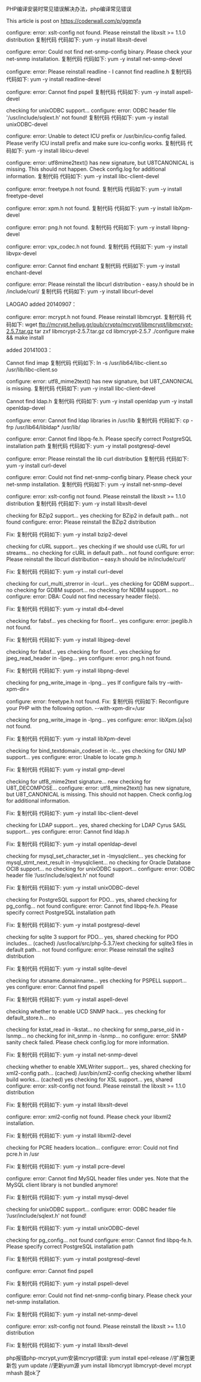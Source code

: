 PHP编译安装时常见错误解决办法，php编译常见错误

This article is post on https://coderwall.com/p/ggmpfa

configure: error: xslt-config not found. Please reinstall the libxslt >= 1.1.0 distribution
复制代码 代码如下:
yum -y install libxslt-devel

configure: error: Could not find net-snmp-config binary. Please check your net-snmp installation.
复制代码 代码如下:
yum -y install net-snmp-devel

configure: error: Please reinstall readline - I cannot find readline.h
复制代码 代码如下:
yum -y install readline-devel

configure: error: Cannot find pspell
复制代码 代码如下:
yum -y install aspell-devel

checking for unixODBC support... configure: error: ODBC header file '/usr/include/sqlext.h' not found!
复制代码 代码如下:
yum -y install unixODBC-devel

configure: error: Unable to detect ICU prefix or /usr/bin/icu-config failed. Please verify ICU install prefix and make sure icu-config works.
复制代码 代码如下:
yum -y install libicu-devel

configure: error: utf8mime2text() has new signature, but U8TCANONICAL is missing. This should not happen. Check config.log for additional information.
复制代码 代码如下:
yum -y install libc-client-devel

configure: error: freetype.h not found.
复制代码 代码如下:
yum -y install freetype-devel

configure: error: xpm.h not found.
复制代码 代码如下:
yum -y install libXpm-devel

configure: error: png.h not found.
复制代码 代码如下:
yum -y install libpng-devel

configure: error: vpx_codec.h not found.
复制代码 代码如下:
yum -y install libvpx-devel

configure: error: Cannot find enchant
复制代码 代码如下:
yum -y install enchant-devel

configure: error: Please reinstall the libcurl distribution - easy.h should be in /include/curl/
复制代码 代码如下:
yum -y install libcurl-devel

LAOGAO added 20140907：

configure: error: mcrypt.h not found. Please reinstall libmcrypt.
复制代码 代码如下:
wget ftp://mcrypt.hellug.gr/pub/crypto/mcrypt/libmcrypt/libmcrypt-2.5.7.tar.gz
tar zxf libmcrypt-2.5.7.tar.gz
cd libmcrypt-2.5.7
./configure
make && make install

added 20141003：

Cannot find imap
复制代码 代码如下:
ln -s /usr/lib64/libc-client.so /usr/lib/libc-client.so

configure: error: utf8_mime2text() has new signature, but U8T_CANONICAL is missing.
复制代码 代码如下:
yum -y install libc-client-devel

Cannot find ldap.h
复制代码 代码如下:
yum -y install openldap
yum -y install openldap-devel

configure: error: Cannot find ldap libraries in /usr/lib
复制代码 代码如下:
cp -frp /usr/lib64/libldap* /usr/lib/

configure: error: Cannot find libpq-fe.h. Please specify correct PostgreSQL installation path
复制代码 代码如下:
yum -y install postgresql-devel

configure: error: Please reinstall the lib curl distribution
复制代码 代码如下:
yum -y install curl-devel

configure: error: Could not find net-snmp-config binary. Please check your net-snmp installation.
复制代码 代码如下:
yum -y install net-snmp-devel

configure: error: xslt-config not found. Please reinstall the libxslt >= 1.1.0 distribution
复制代码 代码如下:
yum -y install libxslt-devel

checking for BZip2 support… yes checking for BZip2 in default path… not found configure: error: Please reinstall the BZip2 distribution

Fix:
复制代码 代码如下:
yum -y install bzip2-devel

checking for cURL support… yes checking if we should use cURL for url streams… no checking for cURL in default path… not found configure: error: Please reinstall the libcurl distribution – easy.h should be in/include/curl/

Fix:
复制代码 代码如下:
yum -y install curl-devel

checking for curl_multi_strerror in -lcurl… yes checking for QDBM support… no checking for GDBM support… no checking for NDBM support… no configure: error: DBA: Could not find necessary header file(s).

Fix:
复制代码 代码如下:
yum -y install db4-devel

checking for fabsf… yes checking for floorf… yes configure: error: jpeglib.h not found.

Fix:
复制代码 代码如下:
yum -y install libjpeg-devel

checking for fabsf… yes checking for floorf… yes checking for jpeg_read_header in -ljpeg… yes configure: error: png.h not found.

Fix:
复制代码 代码如下:
yum -y install libpng-devel

checking for png_write_image in -lpng… yes If configure fails try –with-xpm-dir=

configure: error: freetype.h not found.
Fix:
复制代码 代码如下:
Reconfigure your PHP with the following option. --with-xpm-dir=/usr

checking for png_write_image in -lpng… yes configure: error: libXpm.(a|so) not found.

Fix:
复制代码 代码如下:
yum -y install libXpm-devel

checking for bind_textdomain_codeset in -lc… yes checking for GNU MP support… yes configure: error: Unable to locate gmp.h

Fix:
复制代码 代码如下:
yum -y install gmp-devel

checking for utf8_mime2text signature… new checking for U8T_DECOMPOSE… configure: error: utf8_mime2text() has new signature, but U8T_CANONICAL is missing. This should not happen. Check config.log for additional information.

Fix:
复制代码 代码如下:
yum -y install libc-client-devel

checking for LDAP support… yes, shared checking for LDAP Cyrus SASL support… yes configure: error: Cannot find ldap.h

Fix:
复制代码 代码如下:
yum -y install openldap-devel

checking for mysql_set_character_set in -lmysqlclient… yes checking for mysql_stmt_next_result in -lmysqlclient… no checking for Oracle Database OCI8 support… no checking for unixODBC support… configure: error: ODBC header file ‘/usr/include/sqlext.h' not found!

Fix:
复制代码 代码如下:
yum -y install unixODBC-devel

checking for PostgreSQL support for PDO… yes, shared checking for pg_config… not found configure: error: Cannot find libpq-fe.h. Please specify correct PostgreSQL installation path

Fix:
复制代码 代码如下:
yum -y install postgresql-devel

checking for sqlite 3 support for PDO… yes, shared checking for PDO includes… (cached) /usr/local/src/php-5.3.7/ext checking for sqlite3 files in default path… not found configure: error: Please reinstall the sqlite3 distribution

Fix:
复制代码 代码如下:
yum -y install sqlite-devel

checking for utsname.domainname… yes checking for PSPELL support… yes configure: error: Cannot find pspell

Fix:
复制代码 代码如下:
yum -y install aspell-devel

checking whether to enable UCD SNMP hack… yes checking for default_store.h… no

checking for kstat_read in -lkstat… no checking for snmp_parse_oid in -lsnmp… no checking for init_snmp in -lsnmp… no configure: error: SNMP sanity check failed. Please check config.log for more information.

Fix:
复制代码 代码如下:
yum -y install net-snmp-devel

checking whether to enable XMLWriter support… yes, shared checking for xml2-config path… (cached) /usr/bin/xml2-config checking whether libxml build works… (cached) yes checking for XSL support… yes, shared configure: error: xslt-config not found. Please reinstall the libxslt >= 1.1.0 distribution

Fix:
复制代码 代码如下:
yum -y install libxslt-devel

configure: error: xml2-config not found. Please check your libxml2 installation.

Fix:
复制代码 代码如下:
yum -y install libxml2-devel

checking for PCRE headers location… configure: error: Could not find pcre.h in /usr

Fix:
复制代码 代码如下:
yum -y install pcre-devel

configure: error: Cannot find MySQL header files under yes. Note that the MySQL client library is not bundled anymore!

Fix:
复制代码 代码如下:
yum -y install mysql-devel

checking for unixODBC support… configure: error: ODBC header file ‘/usr/include/sqlext.h' not found!

Fix:
复制代码 代码如下:
yum -y install unixODBC-devel

checking for pg_config… not found configure: error: Cannot find libpq-fe.h. Please specify correct PostgreSQL installation path

Fix:
复制代码 代码如下:
yum -y install postgresql-devel

configure: error: Cannot find pspell

Fix:
复制代码 代码如下:
yum -y install pspell-devel

configure: error: Could not find net-snmp-config binary. Please check your net-snmp installation.

Fix:
复制代码 代码如下:
yum -y install net-snmp-devel

configure: error: xslt-config not found. Please reinstall the libxslt >= 1.1.0 distribution

Fix:
复制代码 代码如下:
yum -y install libxslt-devel

php报错php-mcrypt,yum安装mcrypt错误:
yum  install epel-release  //扩展包更新包
    yum  update //更新yum源
    yum install libmcrypt libmcrypt-devel mcrypt mhash  就ok了
